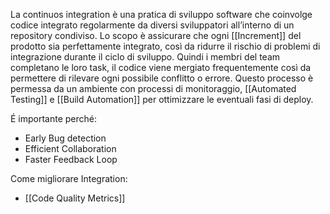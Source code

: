 La continuos integration è una pratica di sviluppo software che coinvolge codice integrato regolarmente da diversi sviluppatori all’interno di un repository condiviso. Lo scopo è assicurare che ogni [[Increment]] del prodotto sia perfettamente integrato, così da ridurre il rischio di problemi di integrazione durante il ciclo di sviluppo. 
Quindi i membri del team completano le loro task, il codice viene mergiato frequentemente così da permettere di rilevare ogni possibile conflitto o errore.
Questo processo è permessa da un ambiente con processi di monitoraggio, [[Automated Testing]] e [[Build Automation]] per ottimizzare le eventuali fasi di deploy.

É importante perché:
- Early Bug detection
- Efficient Collaboration
- Faster Feedback Loop

Come migliorare Integration: 
- [[Code Quality Metrics]]